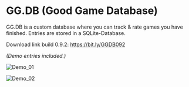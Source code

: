 # GG.DB (Good Game Database)

GG.DB is a custom database where you can track & rate games you have finished.
Entries are stored in a SQLite-Database.

Download link build 0.9.2: https://bit.ly/GGDB092

*(Demo entries included.)*

![Demo_01](https://s20.directupload.net/images/220308/6oeccl8q.png)

![Demo_02](https://s20.directupload.net/images/220308/4lqikotd.png)

